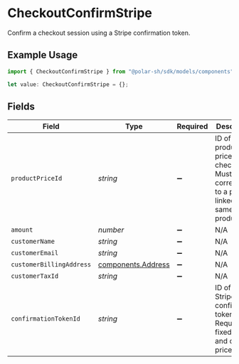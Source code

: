 # CheckoutConfirmStripe

Confirm a checkout session using a Stripe confirmation token.

## Example Usage

```typescript
import { CheckoutConfirmStripe } from "@polar-sh/sdk/models/components";

let value: CheckoutConfirmStripe = {};
```

## Fields

| Field                                                                                       | Type                                                                                        | Required                                                                                    | Description                                                                                 |
| ------------------------------------------------------------------------------------------- | ------------------------------------------------------------------------------------------- | ------------------------------------------------------------------------------------------- | ------------------------------------------------------------------------------------------- |
| `productPriceId`                                                                            | *string*                                                                                    | :heavy_minus_sign:                                                                          | ID of the product price to checkout. Must correspond to a price linked to the same product. |
| `amount`                                                                                    | *number*                                                                                    | :heavy_minus_sign:                                                                          | N/A                                                                                         |
| `customerName`                                                                              | *string*                                                                                    | :heavy_minus_sign:                                                                          | N/A                                                                                         |
| `customerEmail`                                                                             | *string*                                                                                    | :heavy_minus_sign:                                                                          | N/A                                                                                         |
| `customerBillingAddress`                                                                    | [components.Address](../../models/components/address.md)                                    | :heavy_minus_sign:                                                                          | N/A                                                                                         |
| `customerTaxId`                                                                             | *string*                                                                                    | :heavy_minus_sign:                                                                          | N/A                                                                                         |
| `confirmationTokenId`                                                                       | *string*                                                                                    | :heavy_minus_sign:                                                                          | ID of the Stripe confirmation token. Required for fixed prices and custom prices.           |